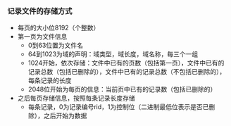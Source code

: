 ### 记录文件的存储方式
* 每页的大小位8192（个整数）
* 第一页为文件信息
  * 0到63位置为文件名
  * 64到1023为域的声明：域类型，域长度，域名称，每三个一组
  * 1024开始，依次存储：文件中已有的页数（包括第一页），文件中已有的记录总数（包括已删除的），文件中已有的记录总数（不包括已删除的），每条记录的长度
  * 2048位开始为每页的信息：当前页中已有的记录数（包括已删除的）
* 之后每页存储信息，按照每条记录长度存储
  * 每条记录，0为记录编号rid，1为控制位（二进制最低位表示是否已删除），之后开始为数据